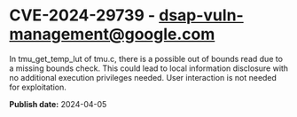 # CVE-2024-29739 - dsap-vuln-management@google.com

In tmu_get_temp_lut of tmu.c, there is a possible out of bounds read due to a missing bounds check. This could lead to local information disclosure with no additional execution privileges needed. User interaction is not needed for exploitation.

**Publish date:** 2024-04-05

